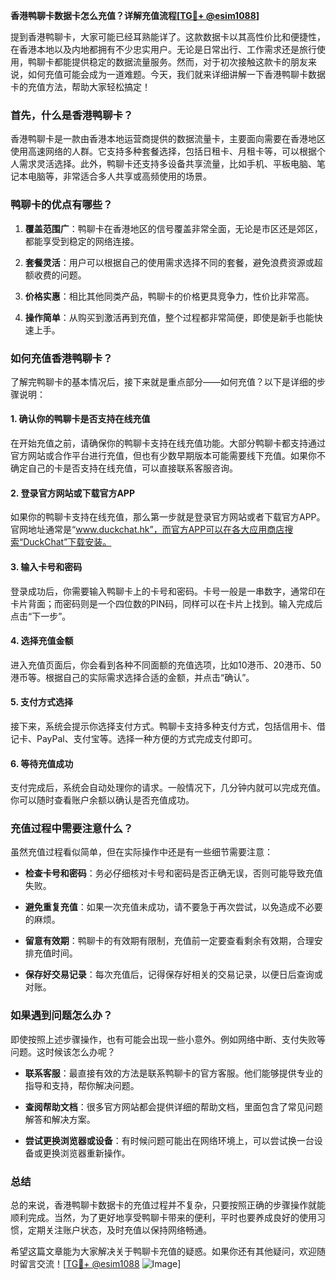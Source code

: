 **香港鸭聊卡数据卡怎么充值？详解充值流程[[TG💪+ @esim1088](https://t.me/s/esim1088)]**

提到香港鸭聊卡，大家可能已经耳熟能详了。这款数据卡以其高性价比和便捷性，在香港本地以及内地都拥有不少忠实用户。无论是日常出行、工作需求还是旅行使用，鸭聊卡都能提供稳定的数据流量服务。然而，对于初次接触这款卡的朋友来说，如何充值可能会成为一道难题。今天，我们就来详细讲解一下香港鸭聊卡数据卡的充值方法，帮助大家轻松搞定！

### 首先，什么是香港鸭聊卡？

香港鸭聊卡是一款由香港本地运营商提供的数据流量卡，主要面向需要在香港地区使用高速网络的人群。它支持多种套餐选择，包括日租卡、月租卡等，可以根据个人需求灵活选择。此外，鸭聊卡还支持多设备共享流量，比如手机、平板电脑、笔记本电脑等，非常适合多人共享或高频使用的场景。

### 鸭聊卡的优点有哪些？

1. **覆盖范围广**：鸭聊卡在香港地区的信号覆盖非常全面，无论是市区还是郊区，都能享受到稳定的网络连接。
   
2. **套餐灵活**：用户可以根据自己的使用需求选择不同的套餐，避免浪费资源或超额收费的问题。

3. **价格实惠**：相比其他同类产品，鸭聊卡的价格更具竞争力，性价比非常高。

4. **操作简单**：从购买到激活再到充值，整个过程都非常简便，即使是新手也能快速上手。

### 如何充值香港鸭聊卡？

了解完鸭聊卡的基本情况后，接下来就是重点部分——如何充值？以下是详细的步骤说明：

#### 1. 确认你的鸭聊卡是否支持在线充值

在开始充值之前，请确保你的鸭聊卡支持在线充值功能。大部分鸭聊卡都支持通过官方网站或合作平台进行充值，但也有少数早期版本可能需要线下充值。如果你不确定自己的卡是否支持在线充值，可以直接联系客服咨询。

#### 2. 登录官方网站或下载官方APP

如果你的鸭聊卡支持在线充值，那么第一步就是登录官方网站或者下载官方APP。官网地址通常是“www.duckchat.hk”，而官方APP可以在各大应用商店搜索“DuckChat”下载安装。

#### 3. 输入卡号和密码

登录成功后，你需要输入鸭聊卡上的卡号和密码。卡号一般是一串数字，通常印在卡片背面；而密码则是一个四位数的PIN码，同样可以在卡片上找到。输入完成后点击“下一步”。

#### 4. 选择充值金额

进入充值页面后，你会看到各种不同面额的充值选项，比如10港币、20港币、50港币等。根据自己的实际需求选择合适的金额，并点击“确认”。

#### 5. 支付方式选择

接下来，系统会提示你选择支付方式。鸭聊卡支持多种支付方式，包括信用卡、借记卡、PayPal、支付宝等。选择一种方便的方式完成支付即可。

#### 6. 等待充值成功

支付完成后，系统会自动处理你的请求。一般情况下，几分钟内就可以完成充值。你可以随时查看账户余额以确认是否充值成功。

### 充值过程中需要注意什么？

虽然充值过程看似简单，但在实际操作中还是有一些细节需要注意：

- **检查卡号和密码**：务必仔细核对卡号和密码是否正确无误，否则可能导致充值失败。
  
- **避免重复充值**：如果一次充值未成功，请不要急于再次尝试，以免造成不必要的麻烦。

- **留意有效期**：鸭聊卡的有效期有限制，充值前一定要查看剩余有效期，合理安排充值时间。

- **保存好交易记录**：每次充值后，记得保存好相关的交易记录，以便日后查询或对账。

### 如果遇到问题怎么办？

即使按照上述步骤操作，也有可能会出现一些小意外。例如网络中断、支付失败等问题。这时候该怎么办呢？

- **联系客服**：最直接有效的方法是联系鸭聊卡的官方客服。他们能够提供专业的指导和支持，帮你解决问题。

- **查阅帮助文档**：很多官方网站都会提供详细的帮助文档，里面包含了常见问题解答和解决方案。

- **尝试更换浏览器或设备**：有时候问题可能出在网络环境上，可以尝试换一台设备或更换浏览器重新操作。

### 总结

总的来说，香港鸭聊卡数据卡的充值过程并不复杂，只要按照正确的步骤操作就能顺利完成。当然，为了更好地享受鸭聊卡带来的便利，平时也要养成良好的使用习惯，定期关注账户状态，及时充值以保持网络畅通。

希望这篇文章能为大家解决关于鸭聊卡充值的疑惑。如果你还有其他疑问，欢迎随时留言交流！[[TG💪+ @esim1088](https://t.me/s/esim1088) ![Image](https://i.postimg.cc/4NQfJmqS/Snipaste-2025-05-13-00-14-12.png)]
